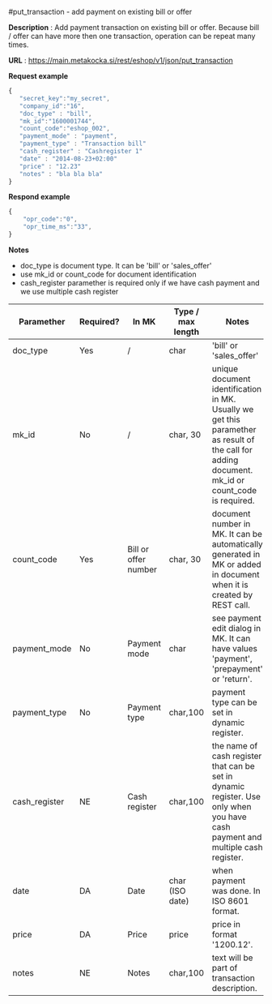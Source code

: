 #put_transaction - add payment on existing bill or offer

**Description** : Add payment transaction on existing bill or offer. Because bill / offer can have more then one transaction, operation can be repeat many times.

**URL** : https://main.metakocka.si/rest/eshop/v1/json/put_transaction

**Request example**
```javascript
{
   "secret_key":"my_secret",
   "company_id":"16",
   "doc_type" : "bill",
   "mk_id":"1600001744",
   "count_code":"eshop_002",   
   "payment_mode" : "payment",
   "payment_type" : "Transaction bill"
   "cash_register" : "Cashregister 1"
   "date" : "2014-08-23+02:00"
   "price" : "12.23"
   "notes" : "bla bla bla"
}
```

**Respond example**
```javascript
{
    "opr_code":"0",
    "opr_time_ms":"33",
}
```

**Notes**
- doc_type is document type. It can be 'bill' or 'sales_offer'
- use mk_id or count_code for document identification
- cash_register paramether is required only if we have cash payment and we use multiple cash register

| Paramether | Required? | In MK | Type / max length | Notes |
| ------- | -------- | ---- | ----------------- | ------ |
| doc_type | Yes | / | char | 'bill' or 'sales_offer'
| mk_id | No | / | char, 30 | unique document identification in MK. Usually we get this paramether as result of the call for adding document. mk_id or count_code is required.
| count_code | Yes | Bill or offer number | char, 30 | document number in MK. It can be automatically generated in MK or added in document when it is created by REST call. 
| payment_mode | No | Payment mode | char | see payment edit dialog in MK. It can have values 'payment', 'prepayment' or 'return'.
| payment_type | No | Payment type | char,100 | payment type can be set in dynamic register.
| cash_register | NE | Cash register | char,100 | the name of cash register that can be set in dynamic register. Use only when you have cash payment and multiple cash register.
| date | DA | Date | char (ISO date) | when payment was done. In ISO 8601 format.
| price | DA | Price | price | price in format '1200.12'.
| notes | NE | Notes | char,100 | text will be part of transaction description.

